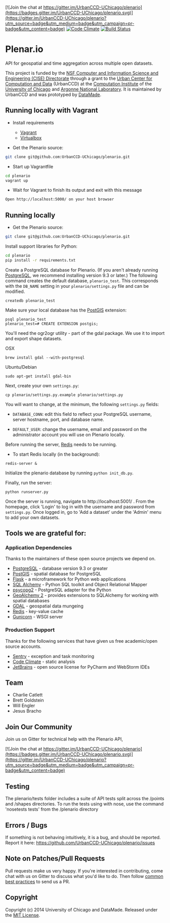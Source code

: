 [![Join the chat at https://gitter.im/UrbanCCD-UChicago/plenario](https://badges.gitter.im/UrbanCCD-UChicago/plenario.svg)](https://gitter.im/UrbanCCD-UChicago/plenario?utm_source=badge&utm_medium=badge&utm_campaign=pr-badge&utm_content=badge)
[![Code Climate](https://codeclimate.com/github/UrbanCCD-UChicago/plenario/badges/gpa.svg)](https://codeclimate.com/github/UrbanCCD-UChicago/plenario)
[![Build Status](https://travis-ci.org/UrbanCCD-UChicago/plenario.svg?branch=master)](https://travis-ci.org/UrbanCCD-UChicago/plenario)

# Plenar.io

API for geospatial and time aggregation across multiple open datasets.

This project is funded by the [NSF Computer and Information Science and Engineering (CISE) Directorate](http://www.nsf.gov/dir/index.jsp?org=CISE)
through a grant to the [Urban Center for Computation and Data](https://urbanccd.org/) (UrbanCCD)
at the [Computation Institute](http://ci.uchicago.edu)
of the [University of Chicago](http://uchicago.edu) and [Argonne National Laboratory](http://www.anl.gov).
It is maintained by UrbanCCD and was prototyped by [DataMade](http://datamade.us).

## Running locally with Vagrant

* Install requirements
  * [Vagrant](https://www.vagrantup.com/)
  * [Virtualbox](https://www.virtualbox.org/)


* Get the Plenario source:

```bash
git clone git@github.com:UrbanCCD-UChicago/plenario.git
```

* Start up Vagrantfile

```bash
cd plenario
vagrant up
```

* Wait for Vagrant to finish its output and exit with this message

```bash
Open http://localhost:5000/ on your host browser
```

## Running locally

* Get the Plenario source:

``` bash
git clone git@github.com:UrbanCCD-UChicago/plenario.git
```

Install support libraries for Python:

``` bash
cd plenario
pip install -r requirements.txt
```

Create a PostgreSQL database for Plenario. (If you aren't already running
[PostgreSQL](http://www.postgresql.org/), we recommend installing version 9.3 or
later.) The following command creates the default database, `plenario_test`.
This corresponds with the `DB_NAME` setting in your `plenario/settings.py` file
and can be modified.

```
createdb plenario_test
```

Make sure your local database has the [PostGIS](http://postgis.net/) extension:

```
psql plenario_test
plenario_test=# CREATE EXTENSION postgis;
```

You'll need the ogr2ogr utility - part of the gdal package. We use it to import and export shape datasets.

OSX
```
brew install gdal --with-postgresql
```

Ubuntu/Debian

```
sudo apt-get install gdal-bin
```

Next, create your own `settings.py`:


```
cp plenario/settings.py.example plenario/settings.py
```

You will want to change, at the minimum, the following `settings.py` fields:

* `DATABASE_CONN`: edit this field to reflect your PostgreSQL
  username, server hostname, port, and database name.

* `DEFAULT_USER`: change the username, email and password on the administrator account you will use on Plenario locally.

Before running the server, [Redis](http://redis.io/) needs to be running.

* To start Redis locally (in the background):

```
redis-server &
```

Initialize the plenario database by running `python init_db.py`.

Finally, run the server:

```
python runserver.py
```

Once the server is running, navigate to http://localhost:5001/ . From
the homepage, click 'Login' to log in with the username and password
from `settings.py`. Once logged in, go to 'Add a dataset' under the
'Admin' menu to add your own datasets.

## Tools we are grateful for:

### Application Dependencies

Thanks to the maintainers of these open source projects we depend on.

* [PostgreSQL](http://www.postgresql.org/) - database version 9.3 or greater
* [PostGIS](http://postgis.net/) - spatial database for PostgreSQL
* [Flask](http://flask.pocoo.org/) - a microframework for Python web applications
* [SQL Alchemy](http://www.sqlalchemy.org/) - Python SQL toolkit and Object Relational Mapper
* [psycopg2](http://initd.org/psycopg/) - PostgreSQL adapter for the Python
* [GeoAlchemy 2](http://geoalchemy-2.readthedocs.org/en/0.2.4/) - provides extensions to SQLAlchemy for working with spatial databases
* [GDAL](http://www.gdal.org/) - geospatial data mungeing
* [Redis](http://redis.io/) - key-value cache
* [Gunicorn](http://gunicorn.org/) - WSGI server

### Production Support

Thanks for the following services that have given us free academic/open source accounts.

* [Sentry](https://getsentry.com/welcome/) - exception and task monitoring
* [Code Climate](https://codeclimate.com/) - static analysis
* [JetBrains](https://www.jetbrains.com/) - open source license for PyCharm and WebStorm IDEs


## Team

* Charlie Catlett
* Brett Goldstein
* Will Engler
* Jesus Bracho

## Join Our Community

Join us on Gitter for technical help with the Plenario API,

[![Join the chat at https://gitter.im/UrbanCCD-UChicago/plenario](https://badges.gitter.im/UrbanCCD-UChicago/plenario.svg)](https://gitter.im/UrbanCCD-UChicago/plenario?utm_source=badge&utm_medium=badge&utm_campaign=pr-badge&utm_content=badge)

## Testing

The plenario/tests folder includes a suite of API tests split across the /points and /shapes directories. To run the tests using with nose, use the command 'nosetests tests' from the /plenario directory

## Errors / Bugs

If something is not behaving intuitively, it is a bug, and should be reported.
Report it here: https://github.com/UrbanCCD-UChicago/plenario/issues

## Note on Patches/Pull Requests

Pull requests make us very happy.
If you're interested in contributing, come chat with us on Gitter
to discuss what you'd like to do.
Then follow [common best practices](http://www.contribution-guide.org/)
to send us a PR.

## Copyright

Copyright (c) 2014 University of Chicago and DataMade.
Released under the [MIT License](https://github.com/UrbanCCD-UChicago/plenario/blob/master/LICENSE).
